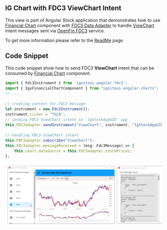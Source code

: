 ## IG Chart with FDC3 ViewChart Intent

This view is part of Angular Stock application that demonstrates how to use [Financial Chart](https://infragistics.com/angularsite/components/financial-chart.html) component with [FDC3 Data Adapter](https://www.npmjs.com/package/igniteui-angular-fdc3) to handle [ViewChart](https://fdc3.finos.org/docs/1.0/intents-intro) intent messages sent via [OpenFin FDC3](https://developers.openfin.co/docs/fdc3) service.

To get more information please refer to the [ReadMe](../../../README.md) page.

## Code Snippet

This code snippet show how to send FDC3 **ViewChart** intent that can be consumed by [Financial Chart](https://infragistics.com/angularsite/components/financial-chart.html) component.

```ts
import { Fdc3Instrument } from 'igniteui-angular-fdc3';
import { IgxFinancialChartComponent } from "igniteui-angular-charts";
// ...

// creating context for FDC3 message
let instrument = new Fdc3Instrument();
instrument.ticker = "TSLA";
// sending FDC3 ViewChart intent to 'IgStockAppUID' app
this.FDC3adapter.sendInstrument("ViewChart", instrument, "IgStockAppUID");

// handling FDC3 ViewChart intent
this.FDC3adapter.subscribe("ViewChart");
this.FDC3adapter.messageReceived = (msg: Fdc3Message) => {
    this.chart.dataSource = this.FDC3adapter.stockPrices;
};
```

<img src="../../../previews/app_view_chart.png" width="700" />

